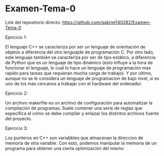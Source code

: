 # Examen-Tema-0

Link del repositorio directo: https://github.com/gabriel140282/Examen-Tema-0

Ejercicio 1:

El lenguaje C++ se caracteriza por ser un lenguaje de orientación de objetos a diferencia del otro lenguajde de programación C. Por otro lado, este lenguaje también se caracteriza
por ser de tipo estático, a diferencia de Python que es un lenguaje de tipo dinámico (esto influye a la hora de funcionar el lenguaje, lo cual lo hace un lenguaje de programación
mas rapido para tareas que requieran mucha carga de trabajo). Y por ultimo, aunque no se le considera un lenguaje de programacion de bajo nivel, si es uno de los más cercanos a trabajar
con el hardware del ordenador.

Ejercicio 2:

Un archivo makerfile es un archivo de configuración para automatizar la compilación de programas. Suele contener una serie de reglas que especifica el cómo se debe compilar y enlazar 
los distintos archivos fuente del proyecto.

Ejercicio 3:

Los punteros en C++ son variabbles que almacenan la direccion de memoria de otra variable. Con esto, podemos manipular la memoria de un programa para obtener una cierta optimización
del mismo
